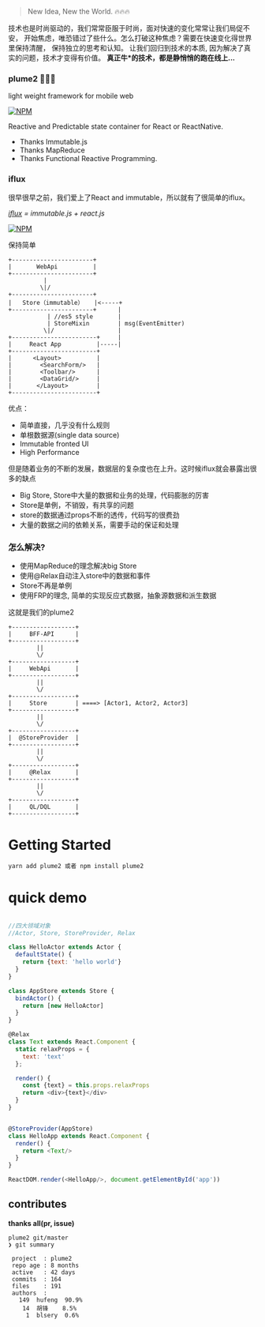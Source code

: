 > New Idea, New the World. 🔥🔥🔥

技术也是时尚驱动的，我们常常臣服于时尚，面对快速的变化常常让我们局促不安，
开始焦虑，唯恐错过了些什么。怎么打破这种焦虑？需要在快速变化得世界里保持清醒，
保持独立的思考和认知。
让我们回归到技术的本质, 因为解决了真实的问题，技术才变得有价值。
**真正牛*的技术，都是静悄悄的跑在线上...**

### plume2 🚀🚀🚀
light weight framework for mobile web

[![NPM](https://nodei.co/npm/plume2.png?downloads=true&downloadRank=true&stars=true)](https://nodei.co/npm/plume2)

Reactive and Predictable state container  for React or ReactNative.

* Thanks Immutable.js
* Thanks MapReduce
* Thanks Functional Reactive Programming.



### iflux
很早很早之前，我们爱上了React and immutable，所以就有了很简单的iflux。

*[iflux](https://github.com/QianmiOpen/iflux) = immutable.js + react.js*

[![NPM](https://nodei.co/npm/iflux.png?downloads=true&downloadRank=true&stars=true)](https://nodei.co/npm/iflux)


保持简单
```
+-----------------------+
|       WebApi          |
+-----------------------+
          |  
         \|/
+-----------------------+
|   Store（immutable）   |<-----+
+-----------------------+      |
           | //es5 style       |
           | StoreMixin        | msg(EventEmitter)
          \|/                  |
+------------------------+     |
|     React App          |-----|
+------------------------+
|      <Layout>          |
|        <SearchForm/>   |
|        <Toolbar/>      |
|        <DataGrid/>     |
|       </Layout>        |
+------------------------+
```

优点：
* 简单直接，几乎没有什么规则
* 单根数据源(single data source)
* Immutable fronted UI
* High Performance

但是随着业务的不断的发展，数据层的复杂度也在上升。这时候iflux就会暴露出很多的缺点
* Big Store, Store中大量的数据和业务的处理，代码膨胀的厉害
* Store是单例，不销毁，有共享的问题
* store的数据通过props不断的透传，代码写的很费劲
* 大量的数据之间的依赖关系，需要手动的保证和处理

### 怎么解决?
* 使用MapReduce的理念解决big Store
* 使用@Relax自动注入store中的数据和事件
* Store不再是单例
* 使用FRP的理念, 简单的实现反应式数据，抽象源数据和派生数据


这就是我们的plume2

```text
+------------------+
|     BFF-API      |
+------------------+
        ||
        \/
+------------------+
|     WebApi       |
+------------------+
        ||
        \/
+------------------+
|     Store        | ====> [Actor1, Actor2, Actor3]
+------------------+
        ||
        \/
+------------------+
|  @StoreProvider  |
+------------------+
        ||
        \/
+------------------+
|     @Relax       |
+------------------+
        ||
        \/
+------------------+
|     QL/DQL       |
+------------------+
```

# Getting Started

```sh
yarn add plume2 或者 npm install plume2
```

# quick demo
```js

//四大领域对象
//Actor, Store, StoreProvider, Relax

class HelloActor extends Actor {
  defaultState() {
    return {text: 'hello world'}
  }
}

class AppStore extends Store {
  bindActor() {
    return [new HelloActor]
  }
}

@Relax
class Text extends React.Component {
  static relaxProps = {
    text: 'text'
  };

  render() {
    const {text} = this.props.relaxProps
    return <div>{text}</div>
  }
}


@StoreProvider(AppStore)
class HelloApp extends React.Component {
  render() {
    return <Text/>
  }
}

ReactDOM.render(<HelloApp/>, document.getElementById('app'))
```


## contributes

__thanks all(pr, issue)__

```text
plume2 git/master  
❯ git summary

 project  : plume2
 repo age : 8 months
 active   : 42 days
 commits  : 164
 files    : 191
 authors  : 
   149	hufeng  90.9%
    14	胡锋    8.5%
     1	blsery  0.6%
```
